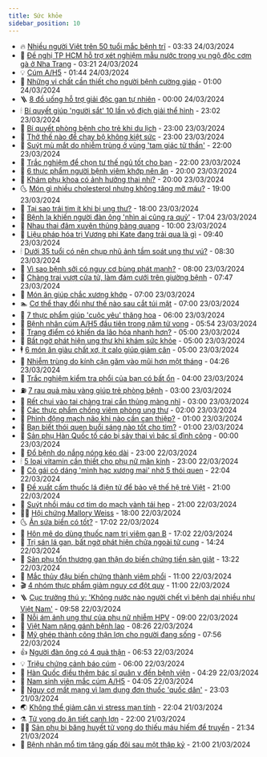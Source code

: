 ```yaml
---
title: Sức khỏe
sidebar_position: 10
---
```


<!-- vnexpress-suc-khoe:START -->
- 🔥 [Nhiều người Việt trên 50 tuổi mắc bệnh trĩ](https://vnexpress.net/nhieu-nguoi-viet-tren-50-tuoi-mac-benh-tri-4725949.html) - 03:33 24/03/2024
- 🥰 [Đề nghị TP HCM hỗ trợ xét nghiệm mẫu nước trong vụ ngộ độc cơm gà ở Nha Trang](https://vnexpress.net/de-nghi-tp-hcm-ho-tro-xet-nghiem-mau-nuoc-trong-vu-ngo-doc-com-ga-o-nha-trang-4725960.html) - 03:21 24/03/2024
- 💡 [Cúm A/H5](https://vnexpress.net/cum-a-h5-4725865.html) - 01:44 24/03/2024
- 🤗 [Những vi chất cần thiết cho người bệnh cường giáp](https://vnexpress.net/nhung-vi-chat-can-thiet-cho-nguoi-benh-cuong-giap-4725603.html) - 01:00 24/03/2024
- 🪜 [8 đồ uống hỗ trợ giải độc gan tự nhiên](https://vnexpress.net/8-do-uong-ho-tro-giai-doc-gan-tu-nhien-4725773.html) - 00:00 24/03/2024
- 🕯 [Bí quyết giúp &#39;người sắt&#39; 10 lần vô địch giải thể hình](https://vnexpress.net/bi-quyet-giup-nguoi-sat-10-lan-vo-dich-giai-the-hinh-4725688.html) - 23:02 23/03/2024
- 🤭 [Bí quyết phòng bệnh cho trẻ khi du lịch](https://vnexpress.net/bi-quyet-phong-benh-cho-tre-khi-du-lich-4725779.html) - 23:00 23/03/2024
- 👀 [Thở thế nào để chạy bộ không kiệt sức](https://vnexpress.net/tho-the-nao-de-chay-bo-khong-kiet-suc-4725709.html) - 23:00 23/03/2024
- 🌋 [Suýt mù mắt do nhiễm trùng ở vùng &#39;tam giác tử thần&#39;](https://vnexpress.net/suyt-mu-mat-do-nhiem-trung-o-vung-tam-giac-tu-than-4725764.html) - 22:00 23/03/2024
- 🫶 [Trắc nghiệm để chọn tư thế ngủ tốt cho bạn](https://vnexpress.net/trac-nghiem-de-chon-tu-the-ngu-tot-cho-ban-4725759.html) - 22:00 23/03/2024
- 🦆 [6 thực phẩm người bệnh viêm khớp nên ăn](https://vnexpress.net/6-thuc-pham-nguoi-benh-viem-khop-nen-an-4725822.html) - 20:00 23/03/2024
- 🚀 [Khám phụ khoa có ảnh hưởng thai nhi?](https://vnexpress.net/kham-phu-khoa-co-anh-huong-thai-nhi-4725783.html) - 20:00 23/03/2024
- 🌜 [Món gì nhiều cholesterol nhưng không tăng mỡ máu?](https://vnexpress.net/mon-gi-nhieu-cholesterol-nhung-khong-tang-mo-mau-4725730.html) - 19:00 23/03/2024
- 🧰 [Tại sao trái tim ít khi bị ung thư?](https://vnexpress.net/tai-sao-trai-tim-it-khi-bi-ung-thu-4725723.html) - 18:00 23/03/2024
- 💫 [Bệnh lạ khiến người đàn ông &#39;nhìn ai cũng ra quỷ&#39;](https://vnexpress.net/benh-la-khien-nguoi-dan-ong-nhin-ai-cung-ra-quy-4725766.html) - 17:04 23/03/2024
- 🌝 [Nhau thai đâm xuyên thủng bàng quang](https://vnexpress.net/nhau-thai-dam-xuyen-thung-bang-quang-4725680.html) - 10:00 23/03/2024
- 🗽 [Liệu pháp hóa trị Vương phi Kate đang trải qua là gì](https://vnexpress.net/lieu-phap-hoa-tri-vuong-phi-kate-dang-trai-qua-la-gi-4725827.html) - 09:40 23/03/2024
- 🕯 [Dưới 35 tuổi có nên chụp nhũ ảnh tầm soát ung thư vú?](https://vnexpress.net/duoi-35-tuoi-co-nen-chup-nhu-anh-tam-soat-ung-thu-vu-4725793.html) - 08:30 23/03/2024
- 🦅 [Vì sao bệnh sởi có nguy cơ bùng phát mạnh?](https://vnexpress.net/vi-sao-benh-soi-co-nguy-co-bung-phat-manh-4725743.html) - 08:00 23/03/2024
- 🦆 [Chàng trai vượt cửa tử, làm đám cưới trên giường bệnh](https://vnexpress.net/chang-trai-vuot-cua-tu-lam-dam-cuoi-tren-giuong-benh-4725780.html) - 07:47 23/03/2024
- 🎊 [Món ăn giúp chắc xương khớp](https://vnexpress.net/mon-an-giup-chac-xuong-khop-4725697.html) - 07:00 23/03/2024
- 🏊 [Cơ thể thay đổi như thế nào sau cắt túi mật](https://vnexpress.net/co-the-thay-doi-nhu-the-nao-sau-cat-tui-mat-4725636.html) - 07:00 23/03/2024
- 📝 [7 thực phẩm giúp &#39;cuộc yêu&#39; thăng hoa](https://vnexpress.net/7-thuc-pham-giup-cuoc-yeu-thang-hoa-4725381.html) - 06:00 23/03/2024
- 💯 [Bệnh nhân cúm A/H5 đầu tiên trong năm tử vong](https://vnexpress.net/benh-nhan-cum-a-h5-dau-tien-trong-nam-tu-vong-4725775.html) - 05:54 23/03/2024
- 🌊 [Trang điểm có khiến da lão hóa nhanh hơn?](https://vnexpress.net/trang-diem-co-khien-da-lao-hoa-nhanh-hon-4725702.html) - 05:00 23/03/2024
- 🚀 [Bất ngờ phát hiện ung thư khi khám sức khỏe](https://vnexpress.net/bat-ngo-phat-hien-ung-thu-khi-kham-suc-khoe-4725670.html) - 05:00 23/03/2024
- 🕴 [6 món ăn giàu chất xơ, ít calo giúp giảm cân](https://vnexpress.net/6-mon-an-giau-chat-xo-it-calo-giup-giam-can-4725614.html) - 05:00 23/03/2024
- 🗽 [Nhiễm trùng do kính cận găm vào mũi hơn một tháng](https://vnexpress.net/nhiem-trung-do-kinh-can-gam-vao-mui-hon-mot-thang-4725746.html) - 04:26 23/03/2024
- 🎡 [Trắc nghiệm kiểm tra phổi của bạn có bất ổn](https://vnexpress.net/trac-nghiem-kiem-tra-phoi-cua-ban-co-bat-on-4725618.html) - 04:00 23/03/2024
- ⛽️ [7 rau quả màu vàng giúp trẻ phòng bệnh](https://vnexpress.net/7-rau-qua-mau-vang-giup-tre-phong-benh-4725638.html) - 03:00 23/03/2024
- 🦆 [Rết chui vào tai chàng trai cắn thủng màng nhĩ](https://vnexpress.net/ret-chui-vao-tai-chang-trai-can-thung-mang-nhi-4725632.html) - 03:00 23/03/2024
- 🤩 [Các thực phẩm chống viêm phòng ung thư](https://vnexpress.net/cac-thuc-pham-chong-viem-phong-ung-thu-4725580.html) - 02:00 23/03/2024
- 🦒 [Phình động mạch não khi nào cần can thiệp?](https://vnexpress.net/phinh-dong-mach-nao-khi-nao-can-can-thiep-4725634.html) - 01:00 23/03/2024
- 💫 [Bạn biết thói quen buổi sáng nào tốt cho tim?](https://vnexpress.net/ban-biet-thoi-quen-buoi-sang-nao-tot-cho-tim-4725629.html) - 01:00 23/03/2024
- 🐘 [Sản phụ Hàn Quốc tố cáo bị sảy thai vì bác sĩ đình công](https://vnexpress.net/san-phu-han-quoc-to-cao-bi-say-thai-vi-bac-si-dinh-cong-4725706.html) - 00:00 23/03/2024
- 🚀 [Đổ bệnh do nắng nóng kéo dài](https://vnexpress.net/do-benh-do-nang-nong-keo-dai-4725431.html) - 23:00 22/03/2024
- 🕯 [5 loại vitamin cần thiết cho phụ nữ mãn kinh](https://vnexpress.net/5-loai-vitamin-can-thiet-cho-phu-nu-man-kinh-4725439.html) - 23:00 22/03/2024
- 🦏 [Cô gái có dáng &#39;mình hạc xương mai&#39; nhờ 5 thói quen](https://vnexpress.net/co-gai-co-dang-minh-hac-xuong-mai-nho-5-thoi-quen-4725192.html) - 22:04 22/03/2024
- 🦄 [Đề xuất cấm thuốc lá điện tử để bảo vệ thế hệ trẻ Việt](https://vnexpress.net/de-xuat-cam-thuoc-la-dien-tu-de-bao-ve-the-he-tre-viet-4725597.html) - 21:00 22/03/2024
- 🦒 [Suýt nhồi máu cơ tim do mạch vành tái hẹp](https://vnexpress.net/suyt-nhoi-mau-co-tim-do-mach-vanh-tai-hep-4725422.html) - 21:00 22/03/2024
- 👨‍🏫 [Hội chứng Mallory Weiss](https://vnexpress.net/hoi-chung-mallory-weiss-4724949.html) - 18:00 22/03/2024
- 🌜 [Ăn sứa biển có tốt?](https://vnexpress.net/an-sua-bien-co-tot-4725509.html) - 17:02 22/03/2024
- 🚀 [Hôn mê do dùng thuốc nam trị viêm gan B](https://vnexpress.net/hon-me-do-dung-thuoc-nam-tri-viem-gan-b-4725497.html) - 17:02 22/03/2024
- 💃 [Trị sán lá gan, bất ngờ phát hiện chửa ngoài tử cung](https://vnexpress.net/tri-san-la-gan-bat-ngo-phat-hien-chua-ngoai-tu-cung-4725463.html) - 14:24 22/03/2024
- 💯 [Sản phụ tổn thương gan thận do biến chứng tiền sản giật](https://vnexpress.net/san-phu-ton-thuong-gan-than-do-bien-chung-tien-san-giat-4725272.html) - 13:22 22/03/2024
- 🤔 [Mắc thủy đậu biến chứng thành viêm phổi](https://vnexpress.net/mac-thuy-dau-bien-chung-thanh-viem-phoi-4725419.html) - 11:00 22/03/2024
- 🎬 [4 nhóm thực phẩm giảm nguy cơ đột quỵ](https://vnexpress.net/4-nhom-thuc-pham-giam-nguy-co-dot-quy-4725360.html) - 11:00 22/03/2024
- 🪜 [Cục trưởng thú y: &#39;Không nước nào người chết vì bệnh dại nhiều như Việt Nam&#39;](https://vnexpress.net/cuc-truong-thu-y-khong-nuoc-nao-nguoi-chet-vi-benh-dai-nhieu-nhu-viet-nam-4725465.html) - 09:58 22/03/2024
- 🦣 [Nỗi ám ảnh ung thư của phụ nữ nhiễm HPV](https://vnexpress.net/noi-am-anh-ung-thu-cua-phu-nu-nhiem-hpv-4725510.html) - 09:00 22/03/2024
- 🧐 [Việt Nam nặng gánh bệnh lao](https://vnexpress.net/viet-nam-nang-ganh-benh-lao-4725306.html) - 08:26 22/03/2024
- 🤡 [Mỹ ghép thành công thận lợn cho người đang sống](https://vnexpress.net/my-ghep-thanh-cong-than-lon-cho-nguoi-dang-song-4725459.html) - 07:56 22/03/2024
- 👍 [Người đàn ông có 4 quả thận](https://vnexpress.net/nguoi-dan-ong-co-4-qua-than-4725404.html) - 06:53 22/03/2024
- 💡 [Triệu chứng cảnh báo cúm](https://vnexpress.net/trieu-chung-canh-bao-cum-4724950.html) - 06:00 22/03/2024
- 💯 [Hàn Quốc điều thêm bác sĩ quân y đến bệnh viện](https://vnexpress.net/han-quoc-dieu-them-bac-si-quan-y-den-benh-vien-4725346.html) - 04:29 22/03/2024
- 🧠 [Nam sinh viên mắc cúm A/H5](https://vnexpress.net/nam-sinh-vien-mac-cum-a-h5-4725326.html) - 04:05 22/03/2024
- 🎡 [Nguy cơ mất mạng vì lạm dụng đơn thuốc &#39;quốc dân&#39;](https://vnexpress.net/nguy-co-mat-mang-vi-lam-dung-don-thuoc-quoc-dan-4722683.html) - 23:03 21/03/2024
- 🌏 [Không thể giảm cân vì stress mạn tính](https://vnexpress.net/khong-the-giam-can-vi-stress-man-tinh-4723462.html) - 22:04 21/03/2024
- ⚗️ [Tử vong do ăn tiết canh lợn](https://vnexpress.net/tu-vong-do-an-tiet-canh-lon-4725185.html) - 22:00 21/03/2024
- 👨‍🏫 [Sản phụ bị băng huyết tử vong do thiếu máu hiếm để truyền](https://vnexpress.net/san-phu-bi-bang-huyet-tu-vong-do-thieu-mau-hiem-de-truyen-4725162.html) - 21:34 21/03/2024
- 🤖 [Bệnh nhân mổ tim tăng gấp đôi sau một thập kỷ](https://vnexpress.net/benh-nhan-mo-tim-tang-gap-doi-sau-mot-thap-ky-4725125.html) - 21:00 21/03/2024<!-- vnexpress-suc-khoe:END -->
